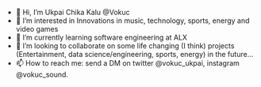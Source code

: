 - 👋 Hi, I’m Ukpai Chika Kalu @Vokuc
- 👀 I’m interested in Innovations in music, technology, sports, energy and video games
- 🌱 I’m currently learning software engineering at ALX
- 💞️ I’m looking to collaborate on some life changing (I think) projects (Entertainment, data science/engineering, sports, energy) in the future...
- 📫 How to reach me: send a DM on twitter @vokuc_ukpai, instagram @vokuc_sound.

<!---
Vokuc/Vokuc is a ✨ special ✨ repository because its `README.md` (this file) appears on your GitHub profile.
You can click the Preview link to take a look at your changes.
--->
